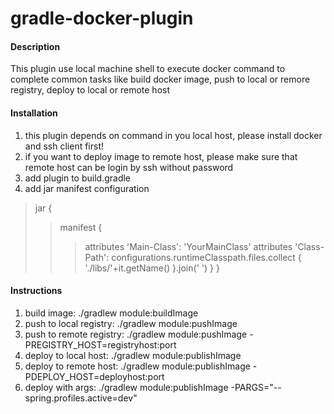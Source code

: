 # gradle-docker-plugin

#### Description
This plugin use local machine shell to execute docker command to
complete common tasks like build docker image, push to local or remore registry, deploy to local or remote host

#### Installation

1. this plugin depends on command in you local host, please install docker and ssh client first!
2. if you want to deploy image to remote host, please make sure that remote host can be login by ssh without password
3. add plugin to build.gradle
4. add jar manifest configuration
>jar {
>> manifest {
>>>  attributes 'Main-Class': 'YourMainClass'
>>>  attributes 'Class-Path': configurations.runtimeClasspath.files.collect { './libs/'+it.getName() }.join(' ')
>>}
>}

#### Instructions

1. build image:  ./gradlew module:buildImage
2. push to local registry: ./gradlew module:pushImage
3. push to remote registry: ./gradlew module:pushImage -PREGISTRY_HOST=registryhost:port
4. deploy to local host: ./gradlew module:publishImage
5. deploy to remote host: ./gradlew module:publishImage -PDEPLOY_HOST=deployhost:port
6. deploy with args: ./gradlew module:publishImage -PARGS="--spring.profiles.active=dev"